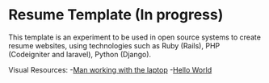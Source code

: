 # Resume Template (In progress)
This template is an experiment to be used in open source systems to create resume websites, using technologies such as Ruby (Rails), PHP (Codeigniter and laravel), Python (Django).

Visual Resources:
-[Man working with the laptop](http://www.freepik.com/free-photo/man-working-with-the-laptop_766926.htm#term=man%20working%20laptop&page=1&position=3 "Man working with the laptop")
-[Hello World](http://www.coverr.co/ "Hello World")

